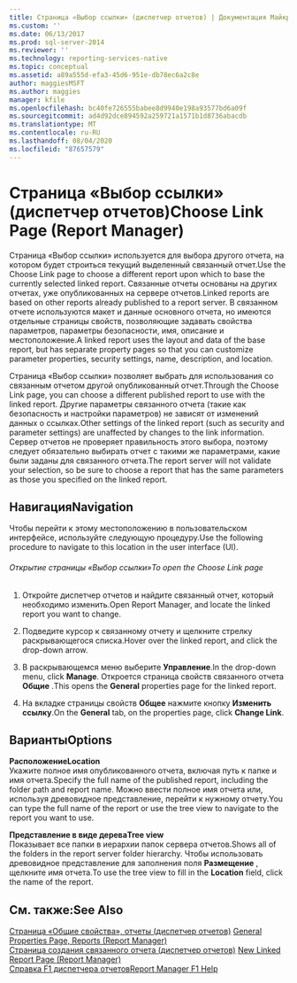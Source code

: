 ```yaml
---
title: Страница «Выбор ссылки» (диспетчер отчетов) | Документация Майкрософт
ms.custom: ''
ms.date: 06/13/2017
ms.prod: sql-server-2014
ms.reviewer: ''
ms.technology: reporting-services-native
ms.topic: conceptual
ms.assetid: a89a555d-efa3-45d6-951e-db78ec6a2c8e
author: maggiesMSFT
ms.author: maggies
manager: kfile
ms.openlocfilehash: bc40fe726555babee8d9940e198a93577bd6a09f
ms.sourcegitcommit: ad4d92dce894592a259721a1571b1d8736abacdb
ms.translationtype: MT
ms.contentlocale: ru-RU
ms.lasthandoff: 08/04/2020
ms.locfileid: "87657579"
---
```

# <a name="choose-link-page-report-manager"></a><span data-ttu-id="d0403-102">Страница «Выбор ссылки» (диспетчер отчетов)</span><span class="sxs-lookup"><span data-stu-id="d0403-102">Choose Link Page (Report Manager)</span></span>
  <span data-ttu-id="d0403-103">Страница «Выбор ссылки» используется для выбора другого отчета, на котором будет строиться текущий выделенный связанный отчет.</span><span class="sxs-lookup"><span data-stu-id="d0403-103">Use the Choose Link page to choose a different report upon which to base the currently selected linked report.</span></span> <span data-ttu-id="d0403-104">Связанные отчеты основаны на других отчетах, уже опубликованных на сервере отчетов.</span><span class="sxs-lookup"><span data-stu-id="d0403-104">Linked reports are based on other reports already published to a report server.</span></span> <span data-ttu-id="d0403-105">В связанном отчете используются макет и данные основного отчета, но имеются отдельные страницы свойств, позволяющие задавать свойства параметров, параметры безопасности, имя, описание и местоположение.</span><span class="sxs-lookup"><span data-stu-id="d0403-105">A linked report uses the layout and data of the base report, but has separate property pages so that you can customize parameter properties, security settings, name, description, and location.</span></span>  
  
 <span data-ttu-id="d0403-106">Страница «Выбор ссылки» позволяет выбрать для использования со связанным отчетом другой опубликованный отчет.</span><span class="sxs-lookup"><span data-stu-id="d0403-106">Through the Choose Link page, you can choose a different published report to use with the linked report.</span></span> <span data-ttu-id="d0403-107">Другие параметры связанного отчета (такие как безопасность и настройки параметров) не зависят от изменений данных о ссылках.</span><span class="sxs-lookup"><span data-stu-id="d0403-107">Other settings of the linked report (such as security and parameter settings) are unaffected by changes to the link information.</span></span> <span data-ttu-id="d0403-108">Сервер отчетов не проверяет правильность этого выбора, поэтому следует обязательно выбирать отчет с такими же параметрами, какие были заданы для связанного отчета.</span><span class="sxs-lookup"><span data-stu-id="d0403-108">The report server will not validate your selection, so be sure to choose a report that has the same parameters as those you specified on the linked report.</span></span>  
  
## <a name="navigation"></a><span data-ttu-id="d0403-109">Навигация</span><span class="sxs-lookup"><span data-stu-id="d0403-109">Navigation</span></span>  
 <span data-ttu-id="d0403-110">Чтобы перейти к этому местоположению в пользовательском интерфейсе, используйте следующую процедуру.</span><span class="sxs-lookup"><span data-stu-id="d0403-110">Use the following procedure to navigate to this location in the user interface (UI).</span></span>  
  
###### <a name="to-open-the-choose-link-page"></a><span data-ttu-id="d0403-111">Открытие страницы «Выбор ссылки»</span><span class="sxs-lookup"><span data-stu-id="d0403-111">To open the Choose Link page</span></span>  
  
1.  <span data-ttu-id="d0403-112">Откройте диспетчер отчетов и найдите связанный отчет, который необходимо изменить.</span><span class="sxs-lookup"><span data-stu-id="d0403-112">Open Report Manager, and locate the linked report you want to change.</span></span>  
  
2.  <span data-ttu-id="d0403-113">Подведите курсор к связанному отчету и щелкните стрелку раскрывающегося списка.</span><span class="sxs-lookup"><span data-stu-id="d0403-113">Hover over the linked report, and click the drop-down arrow.</span></span>  
  
3.  <span data-ttu-id="d0403-114">В раскрывающемся меню выберите **Управление**.</span><span class="sxs-lookup"><span data-stu-id="d0403-114">In the drop-down menu, click **Manage**.</span></span> <span data-ttu-id="d0403-115">Откроется страница свойств связанного отчета **Общие** .</span><span class="sxs-lookup"><span data-stu-id="d0403-115">This opens the **General** properties page for the linked report.</span></span>  
  
4.  <span data-ttu-id="d0403-116">На вкладке страницы свойств **Общее** нажмите кнопку **Изменить ссылку**.</span><span class="sxs-lookup"><span data-stu-id="d0403-116">On the **General** tab, on the properties page, click **Change Link**.</span></span>  
  
## <a name="options"></a><span data-ttu-id="d0403-117">Варианты</span><span class="sxs-lookup"><span data-stu-id="d0403-117">Options</span></span>  
 <span data-ttu-id="d0403-118">**Расположение**</span><span class="sxs-lookup"><span data-stu-id="d0403-118">**Location**</span></span>  
 <span data-ttu-id="d0403-119">Укажите полное имя опубликованного отчета, включая путь к папке и имя отчета.</span><span class="sxs-lookup"><span data-stu-id="d0403-119">Specify the full name of the published report, including the folder path and report name.</span></span> <span data-ttu-id="d0403-120">Можно ввести полное имя отчета или, используя древовидное представление, перейти к нужному отчету.</span><span class="sxs-lookup"><span data-stu-id="d0403-120">You can type the full name of the report or use the tree view to navigate to the report you want to use.</span></span>  
  
 <span data-ttu-id="d0403-121">**Представление в виде дерева**</span><span class="sxs-lookup"><span data-stu-id="d0403-121">**Tree view**</span></span>  
 <span data-ttu-id="d0403-122">Показывает все папки в иерархии папок сервера отчетов.</span><span class="sxs-lookup"><span data-stu-id="d0403-122">Shows all of the folders in the report server folder hierarchy.</span></span> <span data-ttu-id="d0403-123">Чтобы использовать древовидное представление для заполнения поля **Размещение** , щелкните имя отчета.</span><span class="sxs-lookup"><span data-stu-id="d0403-123">To use the tree view to fill in the **Location** field, click the name of the report.</span></span>  
  
## <a name="see-also"></a><span data-ttu-id="d0403-124">См. также:</span><span class="sxs-lookup"><span data-stu-id="d0403-124">See Also</span></span>  
 <span data-ttu-id="d0403-125">[Страница «Общие свойства», отчеты &#40;диспетчер отчетов&#41;](../../2014/reporting-services/general-properties-page-reports-report-manager.md) </span><span class="sxs-lookup"><span data-stu-id="d0403-125">[General Properties Page, Reports &#40;Report Manager&#41;](../../2014/reporting-services/general-properties-page-reports-report-manager.md) </span></span>  
 <span data-ttu-id="d0403-126">[Страница создания связанного отчета &#40;диспетчер отчетов&#41;](../../2014/reporting-services/new-linked-report-page-report-manager.md) </span><span class="sxs-lookup"><span data-stu-id="d0403-126">[New Linked Report Page &#40;Report Manager&#41;](../../2014/reporting-services/new-linked-report-page-report-manager.md) </span></span>  
 [<span data-ttu-id="d0403-127">Справка F1 диспетчера отчетов</span><span class="sxs-lookup"><span data-stu-id="d0403-127">Report Manager F1 Help</span></span>](../../2014/reporting-services/report-manager-f1-help.md)  
  
  
